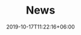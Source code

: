 ---
title: "News"
date: 2019-10-17T11:22:16+06:00
draft: true
description : "this is a meta description"
---